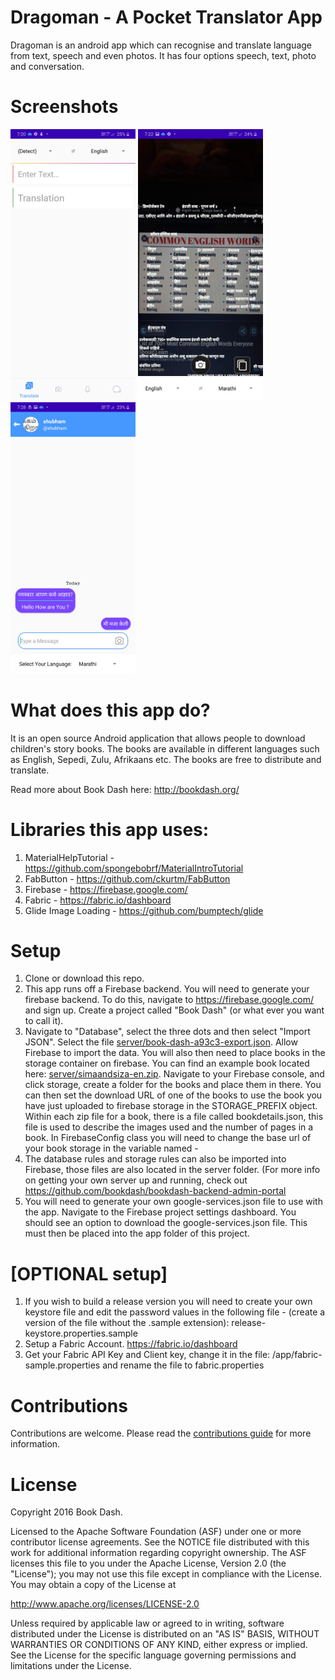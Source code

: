 # Dragoman - A Pocket Translator App


Dragoman is an android app which can recognise and translate language from text, speech and even photos. It has four options speech, text, photo and conversation.


# Screenshots
<img src="art/HomePage.jpeg" alt="phone image" width="200px" />
<img src="art/Image Translation.jpeg" alt="phone image" width="200px" />
<img src="art/Chat.jpeg" alt="phone image" width="200px" />



# What does this app do?
It is an open source Android application that allows people to download children's story books. The books are available
in different languages such as English, Sepedi, Zulu, Afrikaans etc. The books are free to distribute and translate.

Read more about Book Dash here:
http://bookdash.org/


# Libraries this app uses:

1. MaterialHelpTutorial - https://github.com/spongebobrf/MaterialIntroTutorial
2. FabButton - https://github.com/ckurtm/FabButton
3. Firebase - https://firebase.google.com/ 
4. Fabric - https://fabric.io/dashboard
5. Glide Image Loading - https://github.com/bumptech/glide

# Setup

1. Clone or download this repo.
2. This app runs off a Firebase backend. You will need to generate your firebase backend. To do this, navigate to https://firebase.google.com/ and sign up. Create a project called 
"Book Dash" (or what ever you want to call it). 
3. Navigate to "Database", select the three dots and then select "Import JSON". Select the file [server/book-dash-a93c3-export.json](server/book-dash-a93c3-export.json). 
Allow Firebase to import the data. You will also then need to place books in the storage container on firebase. You can find an example book located here: 
[server/simaandsiza-en.zip](server/simaandsiza-en.zip). Navigate to your Firebase console, and click storage, create a folder for the books and place them in there. 
You can then set the download URL of one of the books to use the book you have just uploaded to firebase storage in the STORAGE_PREFIX object.
 Within each zip file for a book, there is a file called bookdetails.json, this file is used to describe the images used and the number of pages in a book. 
In FirebaseConfig class you will need to change the base url of your book storage in the variable named - 
4. The database rules and storage rules can also be imported into Firebase, those files are also located in the server folder. 
(For more info on getting your own server up and running, check out https://github.com/bookdash/bookdash-backend-admin-portal
5. You will need to generate your own google-services.json file to use with the app. Navigate to the Firebase project settings dashboard. You should see an option to download the 
google-services.json file. This must then be placed into the app folder of this project. 


# [OPTIONAL setup] 
1. If you wish to build a release version you will need to create your own keystore file and edit the password values in the following file - (create a version of the file without the .sample extension): release-keystore.properties.sample
2. Setup a Fabric Account. https://fabric.io/dashboard
3. Get your Fabric API Key and Client key, change it in the file: /app/fabric-sample.properties and rename the file to fabric.properties

# Contributions
Contributions are welcome. Please read the [contributions guide](CONTRIBUTING.md) for more information. 

# License
Copyright 2016 Book Dash.

Licensed to the Apache Software Foundation (ASF) under one or more contributor
license agreements. See the NOTICE file distributed with this work for
additional information regarding copyright ownership. The ASF licenses this
file to you under the Apache License, Version 2.0 (the "License"); you may not
use this file except in compliance with the License. You may obtain a copy of
the License at

http://www.apache.org/licenses/LICENSE-2.0

Unless required by applicable law or agreed to in writing, software
distributed under the License is distributed on an "AS IS" BASIS, WITHOUT
WARRANTIES OR CONDITIONS OF ANY KIND, either express or implied. See the
License for the specific language governing permissions and limitations under
the License.
